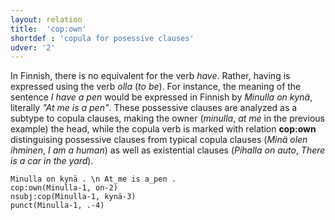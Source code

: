 ```yaml
---
layout: relation
title:  'cop:own'
shortdef : 'copula for posessive clauses'
udver: '2'
---
```


In Finnish, there is no equivalent for the verb _have_.
Rather, having is expressed using the verb _olla_ (_to be_).
For instance, the meaning of the sentence _I have a pen_ would be
expressed in Finnish by _Minulla on kynä_, literally _"At me is a pen"_.
These possessive clauses are analyzed as a subtype to copula clauses,
making the owner (_minulla_, _at me_ in the previous example) the head,
while the copula verb is marked with relation **cop:own** distinguising
possessive clauses from typical copula clauses (_Minä olen ihminen_, _I am a human_)
as well as existential clauses (_Pihalla on auto_, _There is a car in the yard_). 

<!-- fname:cop-own.pdf -->
~~~ sdparse
Minulla on kynä . \n At_me is a_pen .
cop:own(Minulla-1, on-2)
nsubj:cop(Minulla-1, kynä-3)
punct(Minulla-1, .-4)
~~~
<!-- Interlanguage links updated Út 9. května 2023, 20:04:09 CEST -->
